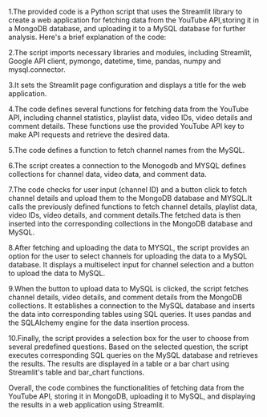 1.The provided code is a Python script that uses the Streamlit library to create a web application for fetching data from the YouTube API,storing it in a MongoDB database, and uploading it to a MySQL database for further analysis. Here's a brief explanation of the code:

2.The script imports necessary libraries and modules, including Streamlit, Google API client, pymongo, datetime, time, pandas, numpy and mysql.connector.

3.It sets the Streamlit page configuration and displays a title for the web application.

4.The code defines several functions for fetching data from the YouTube API, including channel statistics, playlist data, video IDs, video details and comment details. These functions use the provided YouTube API key to make API requests and retrieve the desired data.

5.The code defines a function to fetch channel names from the MySQL.

6.The script creates a connection to the Monogodb and MYSQL defines collections for channel data, video data, and comment data.

7.The code checks for user input (channel ID) and a button click to fetch channel details and upload them to the MongoDB database and MYSQL.It calls the previously defined functions to fetch channel details, playlist data, video IDs, video details, and comment details.The fetched data is then inserted into the corresponding collections in the MongoDB database and MySQL.

8.After fetching and uploading the data to MYSQL, the script provides an option for the user to select channels for uploading the data to a MySQL database. It displays a multiselect input for channel selection and a button to upload the data to MySQL.

9.When the button to upload data to MySQL is clicked, the script fetches channel details, video details, and comment details from the MongoDB collections. It establishes a connection to the MySQL database and inserts the data into corresponding tables using SQL queries. It uses pandas and the SQLAlchemy engine for the data insertion process.

10.Finally, the script provides a selection box for the user to choose from several predefined questions. Based on the selected question, the script executes corresponding SQL queries on the MySQL database and retrieves the results. The results are displayed in a table or a bar chart using Streamlit's table and bar_chart functions.

Overall, the code combines the functionalities of fetching data from the YouTube API, storing it in MongoDB, uploading it to MySQL, and displaying the results in a web application using Streamlit.
